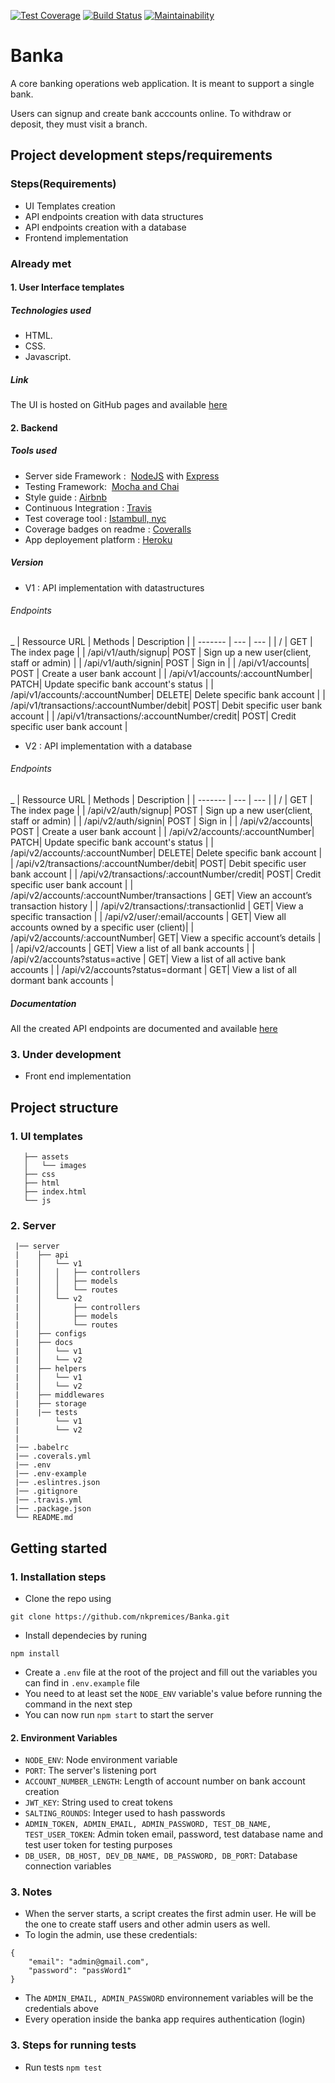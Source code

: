 [![Test Coverage](https://api.codeclimate.com/v1/badges/bee1220a16f6a543c205/test_coverage)](https://codeclimate.com/github/nkpremices/Banka/test_coverage)  [![Build Status](https://travis-ci.com/nkpremices/Banka.svg)](https://travis-ci.com/nkpremices/Banka) [![Maintainability](https://api.codeclimate.com/v1/badges/bee1220a16f6a543c205/maintainability)](https://codeclimate.com/github/nkpremices/Banka/maintainability)  
# Banka
A core banking operations web application. It is meant to support a single bank.

Users can signup and create bank acccounts online. 
To withdraw or deposit, they must visit a branch.

## Project development steps/requirements

### Steps(Requirements)
* UI Templates creation
* API endpoints creation with data structures
* API endpoints creation with a database
* Frontend implementation

### Already met

#### 1. User Interface templates
##### Technologies used
* HTML.
* CSS.
* Javascript.

##### Link
The UI is hosted on GitHub pages and available [here](https://nkpremices.github.io/Banka/UI/)

#### 2. Backend
##### Tools used
* Server side Framework : ​ [NodeJS](https://nodejs.org/en/) with [Express](http://expressjs.com/)
* Testing Framework: ​ [Mocha and Chai](https://www.youtube.com/watch?v=MLTRHc5dk6s)
* Style guide : [Airbnb](https://github.com/airbnb/javascript)
* Continuous Integration : [Travis](https://travis-ci.org/)
* Test coverage tool : [Istambull, nyc](https://istanbul.js.org/)
* Coverage badges on readme : [Coveralls](https://coveralls.io/)
* App deployement platform : [Heroku](https://www.heroku.com/)

##### Version
* V1 : API implementation with datastructures
###### Endpoints 
_
| Ressource URL | Methods  | Description  |
| ------- | --- | --- |
| / | GET | The index page |
| /api/v1/auth/signup| POST | Sign up a new user(client, staff or admin) |
| /api/v1/auth/signin| POST | Sign in |
| /api/v1/accounts| POST | Create a user bank account |
| /api/v1/accounts/:accountNumber| PATCH| Update specific bank account's status |
| /api/v1/accounts/:accountNumber| DELETE| Delete specific bank account |
| /api/v1/transactions/:accountNumber/debit| POST| Debit specific user bank account |
| /api/v1/transactions/:accountNumber/credit| POST| Credit specific user bank account |

* V2 : API implementation with a database
###### Endpoints 
_
| Ressource URL | Methods  | Description  |
| ------- | --- | --- |
| / | GET | The index page |
| /api/v2/auth/signup| POST | Sign up a new user(client, staff or admin) |
| /api/v2/auth/signin| POST | Sign in |
| /api/v2/accounts| POST | Create a user bank account |
| /api/v2/accounts/:accountNumber| PATCH| Update specific bank account's status |
| /api/v2/accounts/:accountNumber| DELETE| Delete specific bank account |
| /api/v2/transactions/:accountNumber/debit| POST| Debit specific user bank account |
| /api/v2/transactions/:accountNumber/credit| POST| Credit specific user bank account |
| /api/v2/accounts/:accountNumber/transactions | GET| View an account’s transaction history |
| /api/v2/transactions/:transactionIid | GET| View a specific transaction |
| /api/v2/user/:email/accounts | GET| View all accounts owned by a specific user (client)|
| /api/v2/accounts/:accountNumber| GET| View a specific account’s details |
| /api/v2/accounts | GET| View a list of all bank accounts |
| /api/v2/accounts?status=active | GET| View a list of all active bank accounts |
| /api/v2/accounts?status=dormant | GET| View a list of all dormant bank accounts |

##### Documentation

All the created API endpoints are documented and available [here](https://banka-heroku.herokuapp.com/docs/v2/)

### 3. Under development
* Front end implementation

## Project structure

### 1. UI templates

```UI
   ├── assets
   │   └── images
   ├── css
   ├── html
   ├── index.html
   └── js
   ```
   ### 2. Server 
   
   ```
    |── server
    |    ├── api
    |    │   └── v1
    |    │   │   ├── controllers
    |    │   │   ├── models
    |    │   │   └── routes
    |    │   └── v2
    |    │       ├── controllers
    |    │       ├── models
    |    │       └── routes
    |    ├── configs
    |    ├── docs
    |    │   └── v1
    |    │   └── v2
    |    ├── helpers
    |    │   └── v1
    |    │   └── v2
    |    ├── middlewares
    |    ├── storage
    |    |── tests
    |        └── v1
    |        └── v2
    |    
    |── .babelrc
    |── .coverals.yml
    |── .env
    |── .env-example
    |── .eslintres.json
    |── .gitignore
    |── .travis.yml
    |── .package.json
    └── README.md
```

## Getting started

### 1. Installation steps

* Clone the repo using

```git clone https://github.com/nkpremices/Banka.git```

* Install dependecies by runing

```npm install``` 

* Create a ```.env``` file at the root of the project and fill out the variables you can find in ```.env.example``` file
* You need to at least set the ```NODE_ENV``` variable's value before running the command in the next step
* You can now run ```npm start``` to start the server

#### 2. Environment Variables

* ```NODE_ENV```: Node environment variable
* ```PORT```: The server's listening port
* ```ACCOUNT_NUMBER_LENGTH```: Length of account number on bank account creation
* ```JWT_KEY```: String used to creat tokens
* ```SALTING_ROUNDS```: Integer used to hash passwords
* ```ADMIN_TOKEN, ADMIN_EMAIL, ADMIN_PASSWORD, TEST_DB_NAME, TEST_USER_TOKEN```: Admin token email, password, test database name and test user token for testing purposes
* ```DB_USER, DB_HOST, DEV_DB_NAME, DB_PASSWORD, DB_PORT```: Database connection variables

### 3. Notes
* When the server starts, a script creates the first admin user. He will be the one to create staff users and other admin users as well. 
* To login the admin, use these credentials: 

```
{
	"email": "admin@gmail.com",
    "password": "passWord1"
}
```
* The ```ADMIN_EMAIL, ADMIN_PASSWORD``` environnement variables will be the credentials above
* Every operation inside the banka app requires authentication (login)

### 3. Steps for running tests

* Run tests
```npm test``` 
